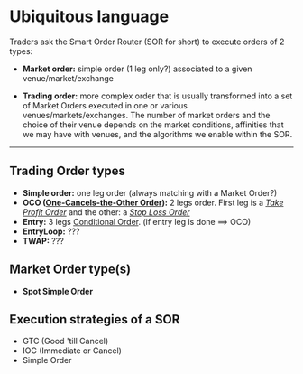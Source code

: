 Ubiquitous language
===================

Traders ask the Smart Order Router (SOR for short) to execute orders of 2 types:

- __Market order:__ simple order (1 leg only?) associated to a given venue/market/exchange

- __Trading order:__ more complex order that is usually transformed into a set of Market Orders executed in one or various venues/markets/exchanges. The number of market orders and the choice of their venue depends on the market conditions, affinities that we may have with venues, and the algorithms we enable within the SOR.

- - -

Trading Order types
-------------------

- __Simple order:__ one leg order (always matching with a Market Order?)
- __OCO ([One-Cancels-the-Other Order](http://www.investopedia.com/terms/o/oco.asp)):__ 2 legs order. First leg is a *[Take Profit Order](http://www.investopedia.com/terms/t/take-profitorder.asp)* and the other: a *[Stop Loss Order](http://www.investopedia.com/terms/s/stop-lossorder.asp)*
- __Entry:__ 3 legs [Conditional Order](http://www.investopedia.com/university/intro-to-order-types/conditional-orders.asp). (if entry leg is done ==> OCO)
- __EntryLoop:__ ???
- __TWAP:__ ???


Market Order type(s)
--------------------

- __Spot Simple Order__


Execution strategies of a SOR
-----------------------------
- GTC (Good 'till Cancel)
- IOC (Immediate or Cancel)
- Simple Order
